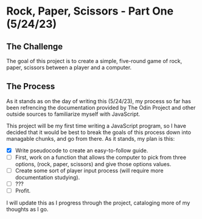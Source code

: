 # Rock, Paper, Scissors - Part One (5/24/23)

## The Challenge 
The goal of this project is to create a simple, five-round game of rock, paper, scissors between a player and a computer. 

## The Process
As it stands as on the day of writing this (5/24/23), my process so far has been refrencing the documentation provided by The Odin Project and other outside sources to familiarize myself with JavaScript. 

This project will be my first time writing a JavaScript program, so I have decided that it would be best to break the goals of this process down into managable chunks, and go from there. As it stands, my plan is this:
- [x] Write pseudocode to create an easy-to-follow guide.
- [ ] First, work on a function that allows the computer to pick from three options, (rock, paper, scissors) and give those options values.
- [ ] Create some sort of player input process (will require more documentation studying).
- [ ] ???
- [ ] Profit.

I will update this as I progress through the project, cataloging more of my thoughts as I go.
